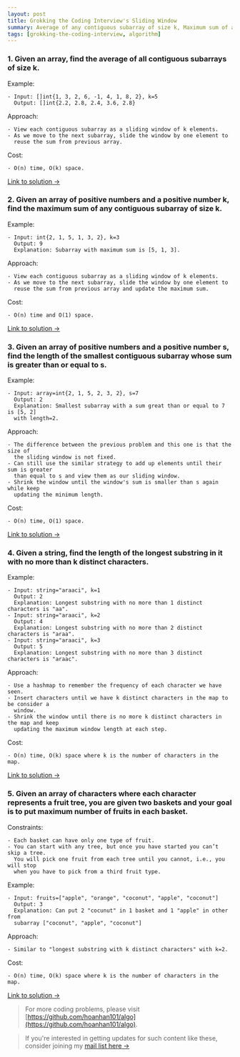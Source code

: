 ```yaml
---
layout: post
title: Grokking the Coding Interview's Sliding Window
summary: Average of any contiguous subarray of size k, Maximum sum of any contiguous subarray of size k, Smallest subarray with a given sum, Longest substring with k distinct characters, Fruits into baskets
tags: [grokking-the-coding-interview, algorithm]
---
```


### 1. Given an array, find the average of all contiguous subarrays of size k.

Example:
```
- Input: []int{1, 3, 2, 6, -1, 4, 1, 8, 2}, k=5
  Output: []int{2.2, 2.8, 2.4, 3.6, 2.8}
```

Approach:
```
- View each contiguous subarray as a sliding window of k elements.
- As we move to the next subarray, slide the window by one element to
  reuse the sum from previous array.
```

Cost:
```
- O(n) time, O(k) space.
```

[Link to solution →](https://github.com/hoanhan101/algo/blob/master/gtci/avg_subarray_test.go)

### 2. Given an array of positive numbers and a positive number k, find the maximum sum of any contiguous subarray of size k.

Example:
```
- Input: int{2, 1, 5, 1, 3, 2}, k=3
  Output: 9
  Explanation: Subarray with maximum sum is [5, 1, 3].
```

Approach:
```
- View each contiguous subarray as a sliding window of k elements.
- As we move to the next subarray, slide the window by one element to
  reuse the sum from previous array and update the maximum sum.
```

Cost:
```
- O(n) time and O(1) space.
```

[Link to solution →](https://github.com/hoanhan101/algo/blob/master/gtci/max_subarray_test.go)

### 3. Given an array of positive numbers and a positive number s, find the length of the smallest contiguous subarray whose sum is greater than or equal to s.

Example:
```
- Input: array=int{2, 1, 5, 2, 3, 2}, s=7
  Output: 2
  Explanation: Smallest subarray with a sum great than or equal to 7 is [5, 2]
  with length=2.
```

Approach:
```
- The difference between the previous problem and this one is that the size of
  the sliding window is not fixed.
- Can still use the similar strategy to add up elements until their sum is greater
  than equal to s and view them as our sliding window.
- Shrink the window until the window's sum is smaller than s again while keep
  updating the minimum length.
```

Cost:
```
- O(n) time, O(1) space.
```

[Link to solution →](https://github.com/hoanhan101/algo/blob/master/leetcode/valid_palindrome_test.go)


### 4. Given a string, find the length of the longest substring in it with no more than k distinct characters.

Example:
```
- Input: string="araaci", k=1
  Output: 2
  Explanation: Longest substring with no more than 1 distinct characters is "aa".
- Input: string="araaci", k=2
  Output: 4
  Explanation: Longest substring with no more than 2 distinct characters is "araa".
- Input: string="araaci", k=3
  Output: 5
  Explanation: Longest substring with no more than 3 distinct characters is "araac".
```

Approach:
```
- Use a hashmap to remember the frequency of each character we have seen.
- Insert characters until we have k distinct characters in the map to be consider a
  window.
- Shrink the window until there is no more k distinct characters in the map and keep
  updating the maximum window length at each step.
```

Cost:
```
- O(n) time, O(k) space where k is the number of characters in the map.
```

[Link to solution →](https://github.com/hoanhan101/algo/blob/master/gtci/longest_substring_k_distinct_test.go)

### 5. Given an array of characters where each character represents a fruit tree, you are given two baskets and your goal is to put maximum number of fruits in each basket.

Constraints:
```
- Each basket can have only one type of fruit.
- You can start with any tree, but once you have started you can’t skip a tree.
  You will pick one fruit from each tree until you cannot, i.e., you will stop
  when you have to pick from a third fruit type.
```

Example:
```
- Input: fruits=["apple", "orange", "coconut", "apple", "coconut"]
  Output: 3
  Explanation: Can put 2 "cocunut" in 1 basket and 1 "apple" in other from
  subarray ["coconut", "apple", "coconut"]
```

Approach:
```
- Similar to "longest substring with k distinct characters" with k=2.
```

Cost:
```
- O(n) time, O(k) space where k is the number of characters in the map.
```

[Link to solution →](https://github.com/hoanhan101/algo/blob/master/gtci/fruits_baskets_test.go)

> For more coding problems, please visit
  [https://github.com/hoanhan101/algo](https://github.com/hoanhan101/algo).

> If you're interested in getting updates for such content like these, consider
  joining my [mail list here →](https://tinyletter.com/hoanhan)
